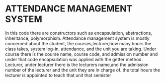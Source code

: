 # ATTENDANCE MANAGEMENT SYSTEM
In this code there are constructors such as encapsulation, abstractions, inheritance, polymorphism.
Attendance management system is mostly concerned about the student, the courses,lecturer,how many hours the class takes, system log-in, attendance, and the unit you are taking. Under course there is the course name, course code, and admission number and under that code encapsulation was applied
with the getter method.
Lecturer, under lecturer there is the lecturers name,and the admission number of the lecturer and the unit they are in charge of. the total hours the lecturer is appointed to teach that unit that semister